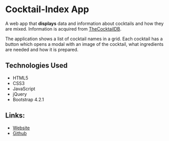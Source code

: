 # Cocktail-Index App

A web app that **displays** data and information about cocktails and how they are mixed.
Information is acquired from [TheCocktailDB](https://pokeapi.co/).

The application shows a list of cocktail names in a grid. Each cocktail has a button which opens a modal with an image of the cocktail, what ingredients are needed and how it is prepared.

## Technologies Used

- HTML5
- CSS3
- JavaScript
- jQuery
- Bootstrap 4.2.1

## Links:

- [Website](https://ethangalva.github.io/simple-js-app/)
- [Github](https://github.com/ethangalva/pokedex-app)
